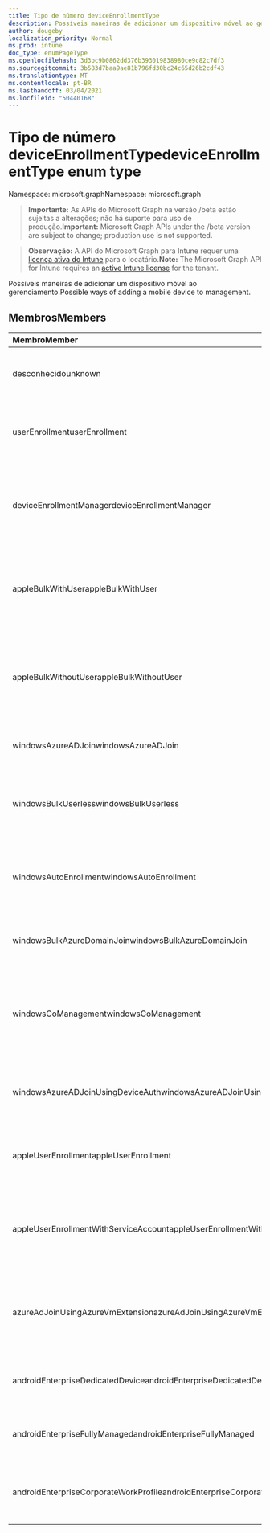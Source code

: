 ```yaml
---
title: Tipo de número deviceEnrollmentType
description: Possíveis maneiras de adicionar um dispositivo móvel ao gerenciamento.
author: dougeby
localization_priority: Normal
ms.prod: intune
doc_type: enumPageType
ms.openlocfilehash: 3d3bc9b0862dd376b393019838980ce9c82c7df3
ms.sourcegitcommit: 3b583d7baa9ae81b796fd30bc24c65d26b2cdf43
ms.translationtype: MT
ms.contentlocale: pt-BR
ms.lasthandoff: 03/04/2021
ms.locfileid: "50440168"
---
```

# <a name="deviceenrollmenttype-enum-type"></a><span data-ttu-id="02a35-103">Tipo de número deviceEnrollmentType</span><span class="sxs-lookup"><span data-stu-id="02a35-103">deviceEnrollmentType enum type</span></span>

<span data-ttu-id="02a35-104">Namespace: microsoft.graph</span><span class="sxs-lookup"><span data-stu-id="02a35-104">Namespace: microsoft.graph</span></span>

> <span data-ttu-id="02a35-105">**Importante:** As APIs do Microsoft Graph na versão /beta estão sujeitas a alterações; não há suporte para uso de produção.</span><span class="sxs-lookup"><span data-stu-id="02a35-105">**Important:** Microsoft Graph APIs under the /beta version are subject to change; production use is not supported.</span></span>

> <span data-ttu-id="02a35-106">**Observação:** A API do Microsoft Graph para Intune requer uma [licença ativa do Intune](https://go.microsoft.com/fwlink/?linkid=839381) para o locatário.</span><span class="sxs-lookup"><span data-stu-id="02a35-106">**Note:** The Microsoft Graph API for Intune requires an [active Intune license](https://go.microsoft.com/fwlink/?linkid=839381) for the tenant.</span></span>

<span data-ttu-id="02a35-107">Possíveis maneiras de adicionar um dispositivo móvel ao gerenciamento.</span><span class="sxs-lookup"><span data-stu-id="02a35-107">Possible ways of adding a mobile device to management.</span></span>

## <a name="members"></a><span data-ttu-id="02a35-108">Membros</span><span class="sxs-lookup"><span data-stu-id="02a35-108">Members</span></span>
|<span data-ttu-id="02a35-109">Membro</span><span class="sxs-lookup"><span data-stu-id="02a35-109">Member</span></span>|<span data-ttu-id="02a35-110">Valor</span><span class="sxs-lookup"><span data-stu-id="02a35-110">Value</span></span>|<span data-ttu-id="02a35-111">Descrição</span><span class="sxs-lookup"><span data-stu-id="02a35-111">Description</span></span>|
|:---|:---|:---|
|<span data-ttu-id="02a35-112">desconhecido</span><span class="sxs-lookup"><span data-stu-id="02a35-112">unknown</span></span>|<span data-ttu-id="02a35-113">0</span><span class="sxs-lookup"><span data-stu-id="02a35-113">0</span></span>|<span data-ttu-id="02a35-114">Valor padrão, tipo de registro não coletado.</span><span class="sxs-lookup"><span data-stu-id="02a35-114">Default value, enrollment type was not collected.</span></span>|
|<span data-ttu-id="02a35-115">userEnrollment</span><span class="sxs-lookup"><span data-stu-id="02a35-115">userEnrollment</span></span>|<span data-ttu-id="02a35-116">1 </span><span class="sxs-lookup"><span data-stu-id="02a35-116">1</span></span>|<span data-ttu-id="02a35-117">Registro orientado pelo usuário por meio do canal BYOD.</span><span class="sxs-lookup"><span data-stu-id="02a35-117">User driven enrollment through BYOD channel.</span></span>|
|<span data-ttu-id="02a35-118">deviceEnrollmentManager</span><span class="sxs-lookup"><span data-stu-id="02a35-118">deviceEnrollmentManager</span></span>|<span data-ttu-id="02a35-119">2 </span><span class="sxs-lookup"><span data-stu-id="02a35-119">2</span></span>|<span data-ttu-id="02a35-120">Registro de usuário com uma conta do gerenciador de registro de dispositivo.</span><span class="sxs-lookup"><span data-stu-id="02a35-120">User enrollment with a device enrollment manager account.</span></span>|
|<span data-ttu-id="02a35-121">appleBulkWithUser</span><span class="sxs-lookup"><span data-stu-id="02a35-121">appleBulkWithUser</span></span>|<span data-ttu-id="02a35-122">3 </span><span class="sxs-lookup"><span data-stu-id="02a35-122">3</span></span>|<span data-ttu-id="02a35-123">Registro em massa da Apple com desafio do usuário.</span><span class="sxs-lookup"><span data-stu-id="02a35-123">Apple bulk enrollment with user challenge.</span></span> <span data-ttu-id="02a35-124">(DEP, Apple Configurator)</span><span class="sxs-lookup"><span data-stu-id="02a35-124">(DEP, Apple Configurator)</span></span>|
|<span data-ttu-id="02a35-125">appleBulkWithoutUser</span><span class="sxs-lookup"><span data-stu-id="02a35-125">appleBulkWithoutUser</span></span>|<span data-ttu-id="02a35-126">4 </span><span class="sxs-lookup"><span data-stu-id="02a35-126">4</span></span>|<span data-ttu-id="02a35-127">Registro em massa da Apple sem desafio do usuário.</span><span class="sxs-lookup"><span data-stu-id="02a35-127">Apple bulk enrollment without user challenge.</span></span> <span data-ttu-id="02a35-128">(DEP, Apple Configurator, Mobile Config)</span><span class="sxs-lookup"><span data-stu-id="02a35-128">(DEP, Apple Configurator, Mobile Config)</span></span>|
|<span data-ttu-id="02a35-129">windowsAzureADJoin</span><span class="sxs-lookup"><span data-stu-id="02a35-129">windowsAzureADJoin</span></span>|<span data-ttu-id="02a35-130">5 </span><span class="sxs-lookup"><span data-stu-id="02a35-130">5</span></span>|<span data-ttu-id="02a35-131">Ingressar no Windows 10 Azure AD.</span><span class="sxs-lookup"><span data-stu-id="02a35-131">Windows 10 Azure AD Join.</span></span>|
|<span data-ttu-id="02a35-132">windowsBulkUserless</span><span class="sxs-lookup"><span data-stu-id="02a35-132">windowsBulkUserless</span></span>|<span data-ttu-id="02a35-133">6 </span><span class="sxs-lookup"><span data-stu-id="02a35-133">6</span></span>|<span data-ttu-id="02a35-134">Registro em massa do Windows 10 por meio do ICD com certificado.</span><span class="sxs-lookup"><span data-stu-id="02a35-134">Windows 10 Bulk enrollment through ICD with certificate.</span></span>|
|<span data-ttu-id="02a35-135">windowsAutoEnrollment</span><span class="sxs-lookup"><span data-stu-id="02a35-135">windowsAutoEnrollment</span></span>|<span data-ttu-id="02a35-136">7 </span><span class="sxs-lookup"><span data-stu-id="02a35-136">7</span></span>|<span data-ttu-id="02a35-137">Registro automático do Windows 10.</span><span class="sxs-lookup"><span data-stu-id="02a35-137">Windows 10 automatic enrollment.</span></span> <span data-ttu-id="02a35-138">(Adicionar conta de trabalho)</span><span class="sxs-lookup"><span data-stu-id="02a35-138">(Add work account)</span></span>|
|<span data-ttu-id="02a35-139">windowsBulkAzureDomainJoin</span><span class="sxs-lookup"><span data-stu-id="02a35-139">windowsBulkAzureDomainJoin</span></span>|<span data-ttu-id="02a35-140">8 </span><span class="sxs-lookup"><span data-stu-id="02a35-140">8</span></span>|<span data-ttu-id="02a35-141">Ingressar no Azure AD em massa do Windows 10.</span><span class="sxs-lookup"><span data-stu-id="02a35-141">Windows 10 bulk Azure AD Join.</span></span>|
|<span data-ttu-id="02a35-142">windowsCoManagement</span><span class="sxs-lookup"><span data-stu-id="02a35-142">windowsCoManagement</span></span>|<span data-ttu-id="02a35-143">9 </span><span class="sxs-lookup"><span data-stu-id="02a35-143">9</span></span>|<span data-ttu-id="02a35-144">O Windows 10 Co-Management acionado pelo AutoPilot ou Pela Política de Grupo.</span><span class="sxs-lookup"><span data-stu-id="02a35-144">Windows 10 Co-Management triggered by AutoPilot or Group Policy.</span></span>|
|<span data-ttu-id="02a35-145">windowsAzureADJoinUsingDeviceAuth</span><span class="sxs-lookup"><span data-stu-id="02a35-145">windowsAzureADJoinUsingDeviceAuth</span></span>|<span data-ttu-id="02a35-146">10 </span><span class="sxs-lookup"><span data-stu-id="02a35-146">10</span></span>|<span data-ttu-id="02a35-147">Ingressar no Windows 10 Azure AD usando o Device Auth.</span><span class="sxs-lookup"><span data-stu-id="02a35-147">Windows 10 Azure AD Join using Device Auth.</span></span>|
|<span data-ttu-id="02a35-148">appleUserEnrollment</span><span class="sxs-lookup"><span data-stu-id="02a35-148">appleUserEnrollment</span></span>|<span data-ttu-id="02a35-149">11</span><span class="sxs-lookup"><span data-stu-id="02a35-149">11</span></span>|<span data-ttu-id="02a35-150">Dispositivo gerenciado pelo registro de usuário da Apple</span><span class="sxs-lookup"><span data-stu-id="02a35-150">Device managed by Apple user enrollment</span></span>|
|<span data-ttu-id="02a35-151">appleUserEnrollmentWithServiceAccount</span><span class="sxs-lookup"><span data-stu-id="02a35-151">appleUserEnrollmentWithServiceAccount</span></span>|<span data-ttu-id="02a35-152">12 </span><span class="sxs-lookup"><span data-stu-id="02a35-152">12</span></span>|<span data-ttu-id="02a35-153">Dispositivo gerenciado pelo registro de usuário da Apple com conta de serviço</span><span class="sxs-lookup"><span data-stu-id="02a35-153">Device managed by Apple user enrollment with service account</span></span>|
|<span data-ttu-id="02a35-154">azureAdJoinUsingAzureVmExtension</span><span class="sxs-lookup"><span data-stu-id="02a35-154">azureAdJoinUsingAzureVmExtension</span></span>|<span data-ttu-id="02a35-155">14 </span><span class="sxs-lookup"><span data-stu-id="02a35-155">14</span></span>|<span data-ttu-id="02a35-156">Registro de participação do Azure AD quando uma VM do Azure é provisionada</span><span class="sxs-lookup"><span data-stu-id="02a35-156">Azure AD Join enrollment when an Azure VM is provisioned</span></span>|
|<span data-ttu-id="02a35-157">androidEnterpriseDedicatedDevice</span><span class="sxs-lookup"><span data-stu-id="02a35-157">androidEnterpriseDedicatedDevice</span></span>|<span data-ttu-id="02a35-158">15 </span><span class="sxs-lookup"><span data-stu-id="02a35-158">15</span></span>|<span data-ttu-id="02a35-159">Dispositivo dedicado do Android Enterprise</span><span class="sxs-lookup"><span data-stu-id="02a35-159">Android Enterprise Dedicated Device</span></span>|
|<span data-ttu-id="02a35-160">androidEnterpriseFullyManaged</span><span class="sxs-lookup"><span data-stu-id="02a35-160">androidEnterpriseFullyManaged</span></span>|<span data-ttu-id="02a35-161">16 </span><span class="sxs-lookup"><span data-stu-id="02a35-161">16</span></span>|<span data-ttu-id="02a35-162">Android Enterprise Totalmente Gerenciado</span><span class="sxs-lookup"><span data-stu-id="02a35-162">Android Enterprise Fully Managed</span></span>|
|<span data-ttu-id="02a35-163">androidEnterpriseCorporateWorkProfile</span><span class="sxs-lookup"><span data-stu-id="02a35-163">androidEnterpriseCorporateWorkProfile</span></span>|<span data-ttu-id="02a35-164">17 </span><span class="sxs-lookup"><span data-stu-id="02a35-164">17</span></span>|<span data-ttu-id="02a35-165">Perfil de Trabalho Corporativo do Android Enterprise</span><span class="sxs-lookup"><span data-stu-id="02a35-165">Android Enterprise Corporate Work Profile</span></span>|




